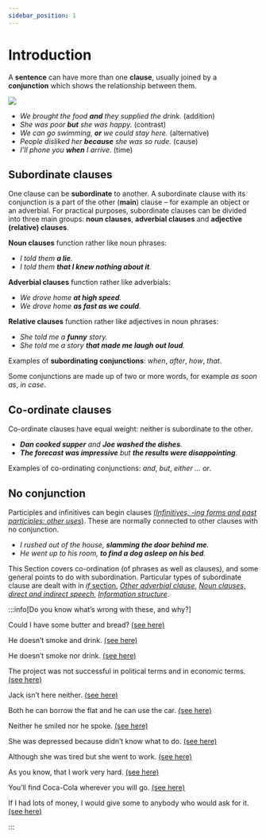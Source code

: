 ```yaml
---
sidebar_position: 1
---
```


# Introduction

A **sentence** can have more than one **clause**, usually joined by a **conjunction** which shows the relationship between them.

![](/img/peu_img/peu678.jpg)

- *We brought the food **and** they supplied the drink.* (addition)
- *She was poor **but** she was happy.* (contrast)
- *We can go swimming, **or** we could stay here.* (alternative)
- *People disliked her **because** she was so rude.* (cause)
- *I’ll phone you **when** I arrive.* (time)

## Subordinate clauses

One clause can be **subordinate** to another. A subordinate clause with its conjunction is a part of the other (**main**) clause – for example an object or an adverbial. For practical purposes, subordinate clauses can be divided into three main groups: **noun clauses**, **adverbial clauses** and **adjective (relative) clauses**.

**Noun clauses** function rather like noun phrases:

- *I told them **a lie**.*
- *I told them **that I knew nothing about it**.*

**Adverbial clauses** function rather like adverbials:

- *We drove home **at high speed**.*
- *We drove home **as fast as we could**.*

**Relative clauses** function rather like adjectives in noun phrases:

- *She told me a **funny** story.*
- *She told me a story **that made me laugh out loud**.*

Examples of **subordinating conjunctions**: *when*, *after*, *how*, *that*.

Some conjunctions are made up of two or more words, for example *as soon as*, *in case*.

## Co-ordinate clauses

Co-ordinate clauses have equal weight: neither is subordinate to the other.

- ***Dan cooked supper** and **Joe washed the dishes**.*
- ***The forecast was impressive** but **the results were disappointing**.*

Examples of co-ordinating conjunctions: *and*, *but*, *either … or*.

## No conjunction

Participles and infinitives can begin clauses [(*Infinitives, -ing forms and past participles: other uses*)](../infinitives-ing-forms-and-past-participles-other-uses/infinitives-ing-forms-and-past-participles-other-uses-introduction). These are normally connected to other clauses with no conjunction.

- *I rushed out of the house, **slamming the door behind me**.*
- *He went up to his room, **to find a dog asleep on his bed**.*

This Section covers co-ordination (of phrases as well as clauses), and some general points to do with subordination. Particular types of subordinate clause are dealt with in [*if* section](../if/if-introduction), [*Other adverbial clause*](../other-adverbial-clauses/other-adverbial-clauses-introduction), [*Noun clauses, direct and indirect speech*](../noun-clauses-direct-and-indirect-speech/noun-clauses-direct-and-indirect-speech-introduction), [*Information structure*](../information-structure/information-structure-introduction).

:::info[Do you know what’s wrong with these, and why?]

Could I have some butter and bread? [(see here)](./putting-things-together-and-but-or#fixed-expressions-bread-and-butter-hands-and-knees)

He doesn’t smoke and drink. [(see here)](./putting-things-together-and-but-or#or)

He doesn’t smoke nor drink. [(see here)](./not-or-not-nor-and-not#not-used-once-for-two-negative-ideas)

The project was not successful in political terms and in economic terms. [(see here)](./not-or-not-nor-and-not#not-used-once-for-two-negative-ideas)

Jack isn’t here neither. [(see here)](./not-or-not-nor-and-not#two-separate-negative-clauses-not-either)

Both he can borrow the flat and he can use the car. [(see here)](./emphatic-coordination-both-and-n-either-n-or-not-only#both--and)

Neither he smiled nor he spoke. [(see here)](./emphatic-coordination-both-and-n-either-n-or-not-only#neither--nor)

She was depressed because didn’t know what to do. [(see here)](./subordinate-clauses-some-general-points#leaving-words-out)

Although she was tired but she went to work. [(see here)](./subordinate-clauses-some-general-points#one-conjunction-for-two-clauses)

As you know, that I work very hard. [(see here)](./subordinate-clauses-some-general-points#one-conjunction-for-two-clauses)

You’ll find Coca-Cola wherever you will go. [(see here)](./tense-simplification-in-subordinate-clauses#reasons-for-tense-simplification)

If I had lots of money, I would give some to anybody who would ask for it. [(see here)](./tense-simplification-in-subordinate-clauses#past-instead-of-would-)

:::
